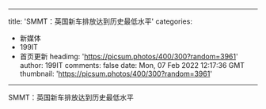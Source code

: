 
---
title: 'SMMT：英国新车排放达到历史最低水平'
categories: 
 - 新媒体
 - 199IT
 - 首页更新
headimg: 'https://picsum.photos/400/300?random=3961'
author: 199IT
comments: false
date: Mon, 07 Feb 2022 12:17:36 GMT
thumbnail: 'https://picsum.photos/400/300?random=3961'
---

<div>   
SMMT：英国新车排放达到历史最低水平  
</div>
            